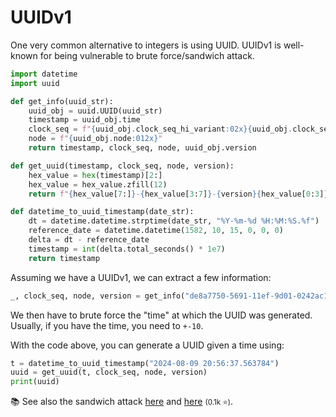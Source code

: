 # UUIDv1

<div class="row row-cols-lg-2"><div>

One very common alternative to integers is using UUID. UUIDv1 is well-known for being vulnerable to brute force/sandwich attack.

```py
import datetime
import uuid

def get_info(uuid_str):
    uuid_obj = uuid.UUID(uuid_str)
    timestamp = uuid_obj.time
    clock_seq = f"{uuid_obj.clock_seq_hi_variant:02x}{uuid_obj.clock_seq_low:02x}".replace("0x", "")
    node = f"{uuid_obj.node:012x}"
    return timestamp, clock_seq, node, uuid_obj.version

def get_uuid(timestamp, clock_seq, node, version):
    hex_value = hex(timestamp)[2:]
    hex_value = hex_value.zfill(12)
    return f"{hex_value[7:]}-{hex_value[3:7]}-{version}{hex_value[0:3]}-{clock_seq}-{node}"

def datetime_to_uuid_timestamp(date_str):
    dt = datetime.datetime.strptime(date_str, "%Y-%m-%d %H:%M:%S.%f")
    reference_date = datetime.datetime(1582, 10, 15, 0, 0, 0)
    delta = dt - reference_date
    timestamp = int(delta.total_seconds() * 1e7)
    return timestamp
```
</div><div>

Assuming we have a UUIDv1, we can extract a few information:

```py
_, clock_seq, node, version = get_info("de8a7750-5691-11ef-9d01-0242ac11001a")
```

We then have to brute force the "time" at which the UUID was generated. Usually, if you have the time, you need to `+-10`.

With the code above, you can generate a UUID given a time using:

```py
t = datetime_to_uuid_timestamp("2024-08-09 20:56:37.563784")
uuid = get_uuid(t, clock_seq, node, version)
print(uuid)
```

📚 See also the sandwich attack [here](https://securingbits.com/uuid-sandwich-attacks) and [here](https://github.com/AethliosIK/reset-tolkien) <small>(0.1k ⭐)</small>.
</div></div>